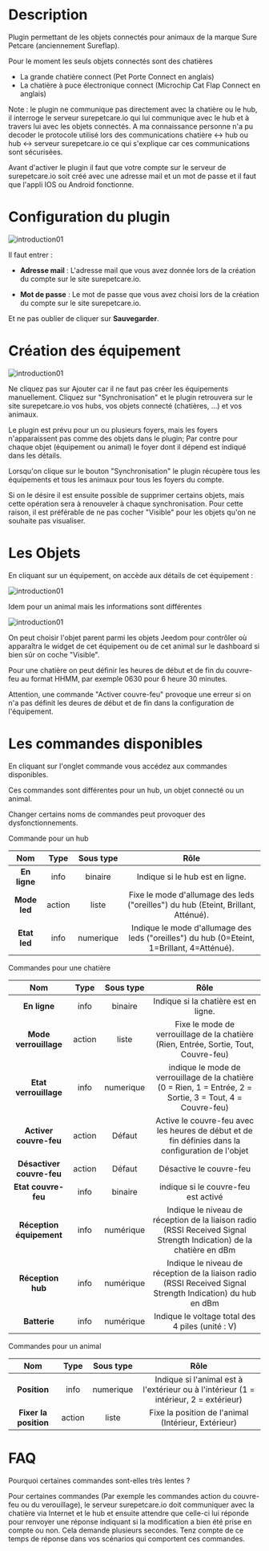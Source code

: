 Description
===

Plugin permettant de les objets connectés pour animaux de la marque Sure Petcare (anciennement Sureflap).

Pour le moment les seuls objets connectés sont des chatières
- La grande chatière connect (Pet Porte Connect en anglais)
- La chatière à puce électronique connect (Microchip Cat Flap Connect en anglais)

Note : le plugin ne communique pas directement avec la chatière ou le hub,
il interroge le serveur surepetcare.io qui lui communique avec le hub et à travers lui avec les objets connectés.
A ma connaissance personne n'a pu decoder le protocole utilisé lors des communications chatière <-> hub 
ou hub <-> serveur surepetcare.io ce qui s'explique car ces communications sont sécurisées.

Avant d'activer le plugin il faut que votre compte sur le serveur de surepetcare.io soit créé avec une adresse mail et un mot de passe
et il faut que l'appli IOS ou Android fonctionne.

Configuration du plugin
===

![introduction01](../images/Configuration.png)

Il faut entrer :

-   **Adresse mail** : L'adresse mail que vous avez donnée lors de la création du compte sur le site surepetcare.io.

-   **Mot de passe** : Le mot de passe que vous avez choisi lors de la création du compte sur le site surepetcare.io.

Et ne pas oublier de cliquer sur **Sauvegarder**.

Création des équipement
===

![introduction01](../images/Objets.png)

Ne cliquez pas sur Ajouter car il ne faut pas créer les équipements manuellement. Cliquez sur "Synchronisation" et le plugin retrouvera sur le site surepetcare.io vos hubs, vos objets connecté (chatières, ...) et vos animaux.

Le plugin est prévu pour un ou plusieurs foyers, mais les foyers n'apparaissent pas comme des objets dans le plugin; Par contre pour chaque objet (équipement ou animal) le foyer dont il dépend est indiqué dans les détails.

Lorsqu'on clique sur le bouton "Synchronisation" le plugin récupère tous les équipements et tous les animaux pour tous les foyers du compte.

Si on le désire il est ensuite possible de supprimer certains objets, mais cette opération sera à renouveler à chaque synchronisation. Pour cette raison, il est préférable de ne pas cocher "Visible" pour les objets qu'on ne souhaite pas visualiser.

Les Objets
===
En cliquant sur un équipement, on accède aux détails de cet équipement :

![introduction01](../images/Equipement.png)

Idem pour un animal mais les informations sont différentes

![introduction01](../images/Animal.png)

On peut choisir l'objet parent parmi les objets Jeedom pour contrôler où apparaîtra le widget de cet équipement ou de cet animal sur le dashboard si bien sûr on coche "Visible".

Pour une chatière on peut définir les heures de début et de fin du couvre-feu au format HHMM, par exemple 0630 pour 6 heure 30 minutes.

Attention, une commande "Activer couvre-feu" provoque une erreur si on n'a pas définit les deures de début et de fin dans la configuration de l'équipement.


Les commandes disponibles
===

En cliquant sur l'onglet commande vous accédez aux commandes disponibles.

Ces commandes sont différentes pour un hub, un objet connecté ou un animal.

Changer certains noms de commandes peut provoquer des dysfonctionnements.

Commande pour un hub

| Nom                                  | Type    | Sous type  | Rôle                                                                                                                                                               |
| :--:                                 | :---:   | :---:      | :---:                                                                                                                                                              |
| **En ligne**                         | info    | binaire    | Indique si le hub est en ligne.                                                                                                                                    |
| **Mode led**                         | action  | liste      | Fixe le mode d'allumage des leds ("oreilles") du hub (Eteint, Brillant, Atténué).                                                                                  |
| **Etat led**                         | info    | numerique  | Indique le mode d'allumage des leds ("oreilles") du hub (0=Eteint, 1=Brillant, 4=Atténué).                                                                         |

Commandes pour une chatière

| Nom                                  | Type    | Sous type  | Rôle                                                                                                                                                               |
| :--:                                 | :---:   | :---:      | :---:                                                                                                                                                              |
| **En ligne**                         | info    | binaire    | Indique si la chatière est en ligne.                                                                                                                               |
| **Mode verrouillage**                | action  | liste      | Fixe le mode de verrouillage de la chatière (Rien, Entrée, Sortie, Tout, Couvre-feu)                                                                               |
| **Etat verrouillage**                | info    | numerique  | indique le mode de verrouillage de la chatière (0 = Rien, 1 = Entrée, 2 = Sortie, 3 = Tout, 4 = Couvre-feu)                                                        |
| **Activer couvre-feu**               | action  | Défaut     | Active le couvre-feu avec les heures de début et de fin définies dans la configuration de  l'objet                                                                 |
| **Désactiver couvre-feu**            | action  | Défaut     | Désactive le couvre-feu                                                                                                                                            |
| **Etat couvre-feu**                  | info    | binaire    | indique si le couvre-feu est activé                                                                                                                                |
| **Réception équipement**             | info    | numérique  | Indique le niveau de réception de la liaison radio (RSSI Received Signal Strength Indication) de la chatière en dBm                                                |
| **Réception hub**                    | info    | numérique  | Indique le niveau de réception de la liaison radio (RSSI Received Signal Strength Indication) du hub en dBm                                                        |
| **Batterie**                         | info    | numérique  | Indique le voltage total des 4 piles (unité : V)                                                                                                                   |

Commandes pour un animal

| Nom                                  | Type    | Sous type  | Rôle                                                                                                                                                               |
| :--:                                 | :---:   | :---:      | :---:                                                                                                                                                              |
| **Position**                         | info    | numerique  | Indique si l'animal est à l'extérieur ou à l'intérieur (1 = intérieur, 2 = extérieur)                                                                              |
| **Fixer la position**                | action  | liste      | Fixe la position de l'animal (Intérieur, Extérieur)                                                                                                                |

FAQ
===

Pourquoi certaines commandes sont-elles très lentes ?

Pour certaines commandes (Par exemple les commandes action du couvre-feu ou du verouillage), le serveur surepetcare.io doit communiquer avec la chatière via Internet et le hub et ensuite attendre que celle-ci lui réponde pour renvoyer une réponse
indiquant si la modification a bien été prise en compte ou non.
Cela demande plusieurs secondes. Tenz compte de ce temps de réponse dans vos scénarios qui comportent ces commandes.